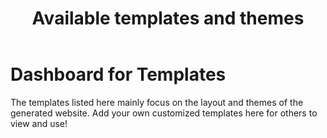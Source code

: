 ﻿---
title: Available templates and themes
documentType: dashboard
contributionLink: ~/templates-and-plugins/contribute-your-template.md
templates: 
    - name: default
      description: The default template
      type: Embedded
      thumbnail: ~/templates-and-plugins/images/default.screenshot.png
      homepage: https://github.com/dotnet/docfx/tree/dev/src/docfx.website.themes/default
      repository:
        type: git
        url: "https://github.com/dotnet/docfx/tree/dev/src/docfx.website.themes/default"
    - name: statictoc
      description: The template similar to default template however with static toc. With static toc, the generated web pages can be previewed from local file system.
      type: Embedded
      thumbnail: ~/templates-and-plugins/images/default.green.screenshot.png
      homepage: https://github.com/dotnet/docfx/tree/dev/src/docfx.website.themes/statictoc
      repository:
        type: git
        url: "https://github.com/dotnet/docfx/tree/dev/src/docfx.website.themes/statictoc"
      usage:
        command: "-t statictoc"
        config: '"template": "statictoc"'
    - name: mathew
      description: A simple template
      type: External
      author: MathewSachin
      version: 1.0.0
      engines:
        docfx: ">=2.17.4"
      thumbnail: ~/templates-and-plugins/images/mathew.screenshot.png
      homepage: https://github.com/MathewSachin/docfx-tmpl
      repository:
        type: git
        url: "https://github.com/MathewSachin/docfx-tmpl.git"
      license: MIT
      usage:
        init: "git clone https://github.com/MathewSachin/docfx-tmpl.git mathew"
        command: "-t default,matchew/src"
        config: '"template":["default","matchew/src"]'
---

# Dashboard for Templates
The templates listed here mainly focus on the layout and themes of the generated website. Add your own customized templates here for others to view and use!

